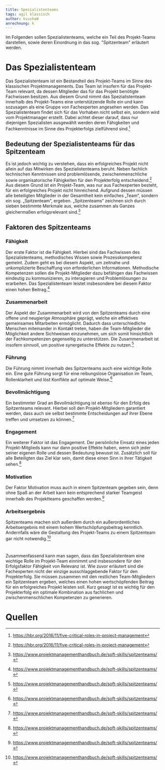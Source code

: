 ```yaml
---
title: Spezialistenteams
tags: agil klassisch
author: ksushaW
anrechnung: k 
---
```


Im Folgenden sollen Spezialistenteams, welche ein Teil des Projekt-Teams darstellen, sowie deren Einordnung in das sog. "Spitzenteam" erläutert werden. 

# Das Spezialistenteam

Das Spezialistenteam ist ein Bestandteil des Projekt-Teams im Sinne des klassischen Projektmanagements. Das Team ist insofern für das Projekt-Team relevant, da dessen Mitglieder das für das Projekt benötigte Fachwissen besitzen. Aus diesem Grund nimmt das Spezialistenteam innerhalb des Projekt-Teams eine unterstützende Rolle ein und kann sozusagen als eine Gruppe von Fachexperten angesehen werden. Das Spezialistenteam findet sich für das Vorhaben nicht selbst ein, sondern wird vom Projektmanager erstellt. Dabei achtet dieser darauf, dass nur diejenigen Spezialisten ausgewählt werden deren Fähigkeiten und Fachkenntnisse im Sinne des Projekterfolgs zielführend sind.[^1]

## Bedeutung der Spezialistenteams für das Spitzenteam

Es ist jedoch wichtig zu verstehen, dass ein erfolgreiches Projekt nicht allein auf das Mitwirken des Spezialistenteams beruht. Neben fachlich technischen Kenntnissen sind problemlösende, zwischenmenschliche sowie organisatorische Fähigkeiten für den Projekterfolg entscheidend.[^1] Aus diesem Grund ist ein Projekt-Team, was nur aus Fachexperten besteht, für ein erfolgreiches Projekt nicht hinreichend. Aufgrund dessen müssen alle beteiligten Mitglieder in der Gesamtheit kein einfaches „Team“, sondern ein sog. „Spitzenteam“, ergeben.
„Spitzenteams“ zeichnen sich durch sieben bestimmte Merkmale aus, welche zusammen als Ganzes gleichermaßen erfolgsrelevant sind.[^2]

## Faktoren des Spitzenteams

### Fähigkeit

Der erste Faktor ist die Fähigkeit. Hierbei sind das Fachwissen des Spezialistenteams, methodisches Wissen sowie Prozesskompetenz gemeint. Zudem geht es bei diesem Aspekt, um zeitnahe und unkomplizierte Beschaffung von erforderlichen Informationen. Methodische Kompetenzen sollen die Projekt-Mitglieder dazu befähigen das Fachwissen eindeutig zu kommunizieren, zu interagieren und Problemlösungen zu erarbeiten. Das Spezialistenteam leistet insbesondere bei diesem Faktor einen hohen Beitrag.[^2]

### Zusammenarbeit

Der Aspekt der Zusammenarbeit wird von den Spitzenteams durch eine offene und neugierige Atmosphäre geprägt, welche ein effektives gemeinsames Mitarbeiten ermöglicht. Dadurch dass unterschiedliche Menschen miteinander in Kontakt treten, haben die Team-Mitglieder die Möglichkeit andere Sichtweisen einzunehmen, um sich somit hinsichtlich der Fachkompetenzen gegenseitig zu unterstützen. Die Zusammenarbeit ist insofern sinnvoll, um positive synergetische Effekte zu nutzen.[^2] 

### Führung

Die Führung nimmt innerhalb des Spitzenteams auch eine wichtige Rolle ein. Eine gute Führung sorgt für eine reibungslose Organisation im Team, Rollenklarheit und löst Konflikte auf optimale Weise.[^2] 

### Bevollmächtigung

Ein bestimmter Grad an Bevollmächtigung ist ebenso für den Erfolg des Spitzenteams relevant. Hierbei soll den Projekt-Mitgliedern garantiert werden, dass auch sie selbst bestimmte Entscheidungen auf ihrer Ebene treffen und umsetzen zu können.[^2]

### Engagement

Ein weiterer Faktor ist das Engagement. Der persönliche Einsatz eines jeden Projekt-Mitglieds kann nur dann positive Effekte haben, wenn sich jeder seiner eigenen Rolle und dessen Bedeutung bewusst ist. Zusätzlich soll für alle Beteiligten das Ziel klar sein, damit diese einen Sinn in ihrer Tätigkeit sehen.[^2] 

### Motivation

Der Faktor Motivation muss auch in einem Spitzenteam gegeben sein, denn ohne Spaß an der Arbeit kann kein entsprechend starker Teamgeist innerhalb des Projektteams geschaffen werden.[^2]

### Arbeitsergebnis

Spitzenteams machen sich außerdem durch ein außerordentliches Arbeitsergebnis mit einem hohem Wertschöpfungsbeitrag kenntlich. Andernfalls wäre die Gestaltung des 
Projekt-Teams zu einem Spitzenteam gar nicht notwendig.[^2]

#

Zusammenfassend kann man sagen, dass das Spezialistenteam eine wichtige Rolle im Projekt-Team einnimmt und insbesondere für den Erfolgsfaktor Fähigkeit von Relevanz ist. Wie zuvor erläutert sind die Fachexperten nicht der einzige ausschlaggebende Faktor für den Projekterfolg. Sie müssen zusammen mit den restlichen Team-Mitgliedern ein Spitzenteam ergeben, welches einen hohen wertschöpfenden Beitrag für ein erfolgreiches Projekt leisten soll. Kurz gesagt ist es wichtig für den Projekterfolg ein optimale Kombination aus fachlichen und zwischenmenschlichen Kompetenzen zu generieren.

# Quellen

[^1]: https://hbr.org/2016/11/five-critical-roles-in-project-management
[^2]: https://www.projektmanagementhandbuch.de/soft-skills/spitzenteams/
